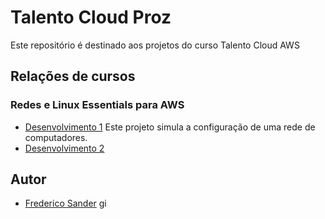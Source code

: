 # Talento Cloud Proz
Este repositório é destinado aos projetos do curso Talento Cloud AWS

## Relações de cursos


### Redes e Linux Essentials para AWS

- [Desenvolvimento 1](https://github.com/FredericoSander/Talento-Cloud-Proz/tree/main/Redes%20e%20Linux/Desenvolvimento%201) Este projeto simula a configuração de uma rede de computadores.
- [Desenvolvimento 2]()

## Autor

- [Frederico Sander](https://github.com/FredericoSander)
gi